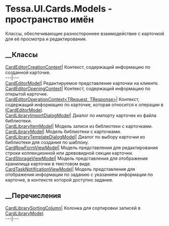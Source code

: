 # Tessa.UI.Cards.Models - пространство имён
Классы, обеспечивающие разностороннее взаимодействие с карточкой для её
просмотра и редактирования.
##  __Классы
[CardEditorCreationContext](T_Tessa_UI_Cards_Models_CardEditorCreationContext.htm)|
Контекст, содержащий информацию по созданной карточке.  
---|---  
[CardEditorModel](T_Tessa_UI_Cards_Models_CardEditorModel.htm)|  Редактируемое
представление карточки на клиенте.  
[CardEditorOpeningContext](T_Tessa_UI_Cards_Models_CardEditorOpeningContext.htm)|
Контекст, содержащий информацию по открытой карточке.  
[CardEditorOperationContext<TRequest,
TResponse>](T_Tessa_UI_Cards_Models_CardEditorOperationContext_2.htm)|
Контекст, содержащий информацию по карточке, которая относится к операции в
[ICardEditorModel](T_Tessa_UI_Cards_ICardEditorModel.htm).  
[CardLibraryImportDialogModel](T_Tessa_UI_Cards_Models_CardLibraryImportDialogModel.htm)|
Диалог по импорту карточек из файла библиотеки.  
[CardLibraryItemModel](T_Tessa_UI_Cards_Models_CardLibraryItemModel.htm)|
Модель записи из библиотеки с карточками.  
[CardLibraryModel](T_Tessa_UI_Cards_Models_CardLibraryModel.htm)|  Модель
библиотеки с карточками.  
[CardLibraryTemplateDialogModel](T_Tessa_UI_Cards_Models_CardLibraryTemplateDialogModel.htm)|
Диалог по выбору карточки из библиотеки для создания по шаблону.  
[CardRowFormViewModel](T_Tessa_UI_Cards_Models_CardRowFormViewModel.htm)|
Модель представления для редактирования строки коллекционной или древовидной
секции карточки.  
[CardStorageViewModel](T_Tessa_UI_Cards_Models_CardStorageViewModel.htm)|
Модель представления для отображения хранилища карточки в текстовом виде.  
[CardTaskNotificationViewModel](T_Tessa_UI_Cards_Models_CardTaskNotificationViewModel.htm)|
Модель представления для отображения информации по заданию с указанием
информации по карточке, в контексте которой доступно задание.  
## __Перечисления
[CardLibrarySortingColumn](T_Tessa_UI_Cards_Models_CardLibrarySortingColumn.htm)|
Колонка для сортировки записей в
[CardLibraryModel](T_Tessa_UI_Cards_Models_CardLibraryModel.htm).  
---|---
